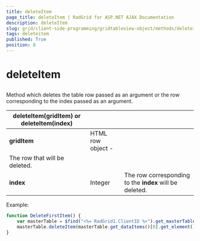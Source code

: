 ```yaml
---
title: deleteItem
page_title: deleteItem | RadGrid for ASP.NET AJAX Documentation
description: deleteItem
slug: grid/client-side-programming/gridtableview-object/methods/deleteitem
tags: deleteitem
published: True
position: 8
---
```


# deleteItem



## 

Method which deletes the table row passed as an argument or the row corresponding to the index passed as an argument.


|  **deleteItem(gridItem) or deleteItem(index)**  |  |  |
| ------ | ------ | ------ |
| **gridItem** |HTML row object - <tr>|The row that will be deleted.|
| **index** |Integer|The row corresponding to the **index** will be deleted.|

Example:

````JavaScript
function DeleteFirstItem() {
    var masterTable = $find("<%= RadGrid1.ClientID %>").get_masterTableView();
    masterTable.deleteItem(masterTable.get_dataItems()[0].get_element());
}
````


